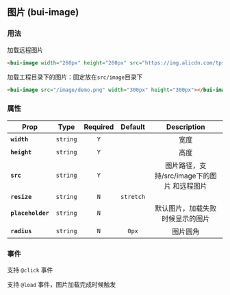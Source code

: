 ## 图片 \(bui-image\)

### 用法

加载远程图片

```html
<bui-image width="260px" height="260px" src="https://img.alicdn.com/tps/TB1z.55OFXXXXcLXXXXXXXXXXXX-560-560.jpg"></bui-image>
```

加载工程目录下的图片：固定放在`src/image`目录下

```html
<bui-image src="/image/demo.png" width="300px" height="300px"></bui-image>
```

### 属性

| Prop | Type | Required | Default | Description |
| ---- |:----:|:---:|:-------:| :----------:|
| **`width`** | `string` | `Y` |  | 宽度 |
| **`height`** | `string` | `Y` |  | 高度|
| **`src`** | `string` | `Y` |  | 图片路径，支持/src/image下的图片 和远程图片 |
| **`resize`** | `string` | `N` | `stretch` | |
| **`placeholder`** | `string` | `N` |  | 默认图片，加载失败时候显示的图片|
| **`radius`** | `string` | `N` | `0px` | 图片圆角|

### 事件

支持 `@click` 事件

支持 `@load` 事件，图片加载完成时候触发